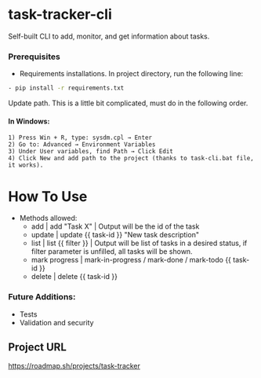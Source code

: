 # task-tracker-cli

Self-built CLI to add, monitor, and get information about tasks.


### Prerequisites

- Requirements installations. In project directory, run the following line:
```bash
- pip install -r requirements.txt
```


Update path. This is a little bit complicated, must do in the following order.
#### In Windows:
    1) Press Win + R, type: sysdm.cpl → Enter
    2) Go to: Advanced → Environment Variables
    3) Under User variables, find Path → Click Edit
    4) Click New and add path to the project (thanks to task-cli.bat file, it works).


# How To Use

- Methods allowed:
  - add | add "Task X" | Output will be the id of the task
  - update | update {{ task-id }} "New task description" 
  - list | list {{ filter }} | Output will be list of tasks in a desired status, if filter parameter is unfilled, all tasks will be shown.
  - mark progress | mark-in-progress / mark-done / mark-todo {{ task-id }}
  - delete | delete {{ task-id }}

### Future Additions:
- Tests
- Validation and security

## Project URL
https://roadmap.sh/projects/task-tracker

